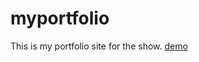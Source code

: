 # myportfolio
This is my portfolio site for the show.
[demo](https://github.com/raescano/myportfolio)